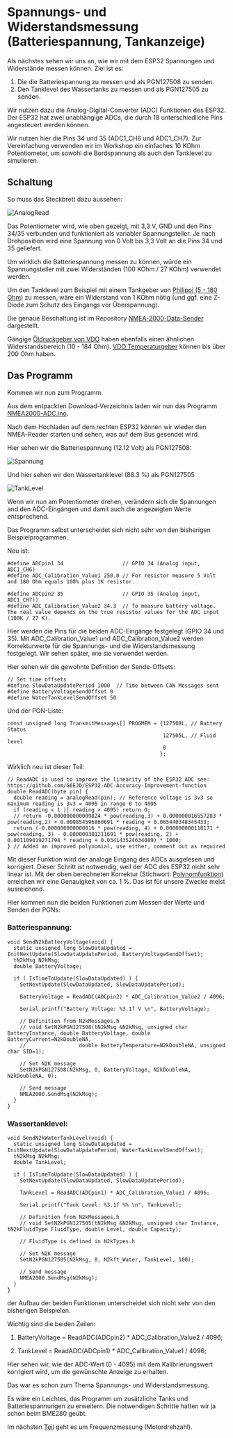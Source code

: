# Spannungs- und Widerstandsmessung (Batteriespannung, Tankanzeige)

Als nächstes sehen wir uns an, wie wir mit dem ESP32 Spannungen und Widerstände messen können. Ziel ist es:

1. Die die Batteriespannung zu messen und als PGN127508 zu senden.
2. Den Tanklevel des Wassertanks zu messen und als PGN127505 zu senden.

Wir nutzen dazu die Analog-Digital-Converter (ADC) Funktionen des ESP32. Der ESP32 hat zwei unabhängige ADCs, die durch 18 unterschiedliche Pins angesteuert werden können.

Wir nutzen hier die Pins 34 und 35 (ADC1_CH6 und ADC1_CH7). Zur Vereinfachung verwenden wir im Workshop ein einfaches 10 KOhm Potentiometer, um sowohl die Bordspannung als auch den Tanklevel zu simulieren.

## Schaltung
So muss das Steckbrett dazu aussehen:

![AnalogRead](https://github.com/AK-Homberger/NMEA2000-Workshop/blob/main/Bilder/NMEA2000-V-R_Steckplatine.png)

Das Potentiometer wird, wie oben gezeigt, mit 3,3 V, GND und den Pins 34/35 verbunden und funktioniert als variabler Spannungsteiler. Je nach Drehposition wird eine Spannung von 0 Volt bis 3,3 Volt an die Pins 34 und 35 geliefert.

Um wirklich die Batteriespannung messen zu können, würde ein Spannungsteiler mit zwei Widerständen (100 KOhm / 27 KOhm) verwendet werden.

Um den Tanklevel zum Beispiel mit einem Tankgeber von [Philippi (5 - 180 Ohm)](https://www.philippi-online.de/en/products/supervision/tank-sensors.html) zu messen, wäre ein Widerstand von 1 KOhm nötig (und ggf. eine Z-Diode zum Schutz des Eingangs vor Überspannung).

Die genaue Beschaltung ist im Repository [NMEA-2000-Data-Sender](https://github.com/AK-Homberger/NMEA2000-Data-Sender) dargestellt.

Gängige [Öldruckgeber von VDO](http://www.druckgeber-oeldruckgeber.de/vdo-druckgeber-ohne-wk-daten.html) haben ebenfalls einen ähnlichen Widerstandsbereich (10 - 184 Ohm). [VDO Temperaturgeber](http://www.temperaturgeber.de/vdo_temperaturgeber_warnkontakt_daten.html) können bis über 200 Ohm haben.

## Das Programm
Kommen wir nun zum Programm.

Aus dem entpackten Download-Verzeichnis laden wir nun das Programm [NMEA2000-ADC.ino](https://github.com/AK-Homberger/NMEA2000-Workshop/blob/main/Software/NMEA2000-ADC/NMEA2000-ADC.ino).

Nach dem Hochladen auf dem rechten ESP32 können wir wieder den NMEA-Reader starten und sehen, was auf dem Bus gesendet wird.

Hier sehen wir die Batteriespannung (12.12 Volt) als PGN127508:

![Spannung](https://github.com/AK-Homberger/NMEA2000-Workshop/blob/main/Bilder/NMEAReader-5.png)

Und hier sehen wir den Wassertanklevel (88.3 %) als PGN127505

![TankLevel](https://github.com/AK-Homberger/NMEA2000-Workshop/blob/main/Bilder/NMEAReader-6.png)

Wenn wir nun am Potentiometer drehen, verändern sich die Spannungen and den ADC-Eingängen und damit auch die angezeigten Werte entsprechend.

Das Programm selbst unterscheidet sich nicht sehr von den bisherigen Beispielprogrammen.

Neu ist:

```
#define ADCpin1 34                   // GPIO 34 (Analog input, ADC1_CH6)
#define ADC_Calibration_Value1 250.0 // For resistor measure 5 Volt and 180 Ohm equals 100% plus 1K resistor.

#define ADCpin2 35                   // GPIO 35 (Analog input, ADC1_CH7))
#define ADC_Calibration_Value2 34.3  // To measure battery voltage. The real value depends on the true resistor values for the ADC input (100K / 27 K).
```

Hier werden die Pins für die beiden ADC-Eingänge festgelegt (GPIO 34 und 35).
Mit ADC_Calibration_Value1 und ADC_Calibration_Value2 werden Korrekturwerte für die Spannungs- und die Widerstandsmessung festgelegt.
Wir sehen später, wie sie verwendet werden.

Hier sehen wir die gewohnte Definition der Sende-Offsets:

```
// Set time offsets
#define SlowDataUpdatePeriod 1000  // Time between CAN Messages sent
#define BatteryVoltageSendOffset 0
#define WaterTankLevelSendOffset 50
```

Und der PGN-Liste:

```
const unsigned long TransmitMessages[] PROGMEM = {127508L, // Battery Status
                                                  127505L, // Fluid level
                                                  0
                                                 };
```

Wirklich neu ist dieser Teil:
```
// ReadADC is used to improve the linearity of the ESP32 ADC see: https://github.com/G6EJD/ESP32-ADC-Accuracy-Improvement-function
double ReadADC(byte pin) {
  double reading = analogRead(pin); // Reference voltage is 3v3 so maximum reading is 3v3 = 4095 in range 0 to 4095
  if (reading < 1 || reading > 4095) return 0;
  // return -0.000000000009824 * pow(reading,3) + 0.000000016557283 * pow(reading,2) + 0.000854596860691 * reading + 0.065440348345433;
  return (-0.000000000000016 * pow(reading, 4) + 0.000000000118171 * pow(reading, 3) - 0.000000301211691 * pow(reading, 2) + 0.001109019271794 * reading + 0.034143524634089) * 1000;
} // Added an improved polynomial, use either, comment out as required
```

Mit dieser Funktion wird der analoge Eingang des ADCs ausgelesen und korrigiert. Dieser Schritt ist notwendig, weil der ADC des ESP32 nicht sehr linear ist. Mit der oben berechneten Korrektur (Stichwort: [Polynomfunktion](https://de.wikipedia.org/wiki/Polynom)) erreichen wir eine Genauigkeit von ca. 1 %. Das ist für unsere Zwecke meist ausreichend.


Hier kommen nun die beiden Funktionen zum Messen der Werte und Senden der PGNs:

### Batteriespannung:

```
void SendN2kBatteryVoltage(void) {
  static unsigned long SlowDataUpdated = InitNextUpdate(SlowDataUpdatePeriod, BatteryVoltageSendOffset);
  tN2kMsg N2kMsg;
  double BatteryVoltage;

  if ( IsTimeToUpdate(SlowDataUpdated) ) {
    SetNextUpdate(SlowDataUpdated, SlowDataUpdatePeriod);

    BatteryVoltage = ReadADC(ADCpin2) * ADC_Calibration_Value2 / 4096;

    Serial.printf("Battery Voltage: %3.1f V \n", BatteryVoltage);

    // Definition from N2kMessages.h
    // void SetN2kPGN127508(tN2kMsg &N2kMsg, unsigned char BatteryInstance, double BatteryVoltage, double BatteryCurrent=N2kDoubleNA,
    //                 double BatteryTemperature=N2kDoubleNA, unsigned char SID=1);

    // Set N2K message
    SetN2kPGN127508(N2kMsg, 0, BatteryVoltage, N2kDoubleNA, N2kDoubleNA, 0);

    // Send message
    NMEA2000.SendMsg(N2kMsg);
  }
}
```

### Wassertanklevel:

```
void SendN2kWaterTankLevel(void) {
  static unsigned long SlowDataUpdated = InitNextUpdate(SlowDataUpdatePeriod, WaterTankLevelSendOffset);
  tN2kMsg N2kMsg;
  double TankLevel;

  if ( IsTimeToUpdate(SlowDataUpdated) ) {
    SetNextUpdate(SlowDataUpdated, SlowDataUpdatePeriod);

    TankLevel = ReadADC(ADCpin1) * ADC_Calibration_Value1 / 4096;

    Serial.printf("Tank Level: %3.1f %% \n", TankLevel);

    // Definition from N2kMessages.h
    // void SetN2kPGN127505(tN2kMsg &N2kMsg, unsigned char Instance, tN2kFluidType FluidType, double Level, double Capacity);

    // FluidType is defined in N2kTypes.h

    // Set N2K message
    SetN2kPGN127505(N2kMsg, 0, N2kft_Water, TankLevel, 100);

    // Send message
    NMEA2000.SendMsg(N2kMsg);
  }
}
````

der Aufbau der beiden Funktionen unterscheidet sich nicht sehr von den bisherigen Beispielen.

Wichtig sind die beiden Zeilen:

1. BatteryVoltage = ReadADC(ADCpin2) * ADC_Calibration_Value2 / 4096;

2. TankLevel = ReadADC(ADCpin1) * ADC_Calibration_Value1 / 4096;

Hier sehen wir, wie der ADC-Wert (0 - 4095) mit dem Kalibrierungswert korrigiert wird, um die gewünschte Anzeige zu erhalten.

Das war es schon zum Thema Spannungs- und Widerstandsmessung.

Es wäre ein Leichtes, das Programm um zusätzliche Tanks und Batteriespannungen zu erweitern.
Die notwendigen Schritte hatten wir ja schon beim BME280 geübt.

Im nächsten [Teil](https://github.com/AK-Homberger/NMEA2000-Workshop/blob/main/Docs/Frequenz.md) geht es um Frequenzmessung (Motordrehzahl).

